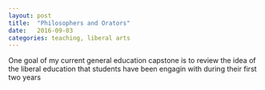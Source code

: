 ```yaml
---
layout: post
title:  "Philosophers and Orators"
date:   2016-09-03
categories: teaching, liberal arts
---
```


One goal of my current general education capstone is to review the idea of the liberal 
education that students have been engagin with during their first two years
